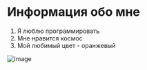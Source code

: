 # Информация обо мне

1. Я люблю программировать
2. Мне нравится космос
3. Мой любимый цвет - оранжевый


![image](https://informationage-production.s3.amazonaws.com/uploads/2022/10/AdobeStock_79161609-scaled.jpeg)